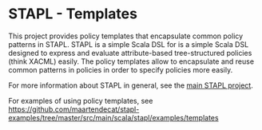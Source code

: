STAPL - Templates
=====================

This project provides policy templates that encapsulate common policy patterns in STAPL. STAPL is a simple Scala DSL for is a simple Scala DSL designed to express and evaluate attribute-based tree-structured policies (think XACML) easily. The policy templates allow to encapsulate and reuse common patterns in policies in order to specify policies more easily.

For more information about STAPL in general, see the [main STAPL project][1].

For examples of using policy templates, see https://github.com/maartendecat/stapl-examples/tree/master/src/main/scala/stapl/examples/templates

 [1]: https://github.com/maartendecat/stapl
